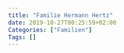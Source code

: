 ```yaml
---
title: "Familie Hermann Hertz"
date: 2019-10-27T00:25:59+02:00
Categories: ["Familien"]
Tags: []
---
```


